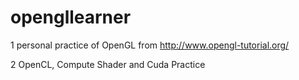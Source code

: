 # opengllearner

1 personal practice of OpenGL from http://www.opengl-tutorial.org/

2 OpenCL, Compute Shader and Cuda Practice